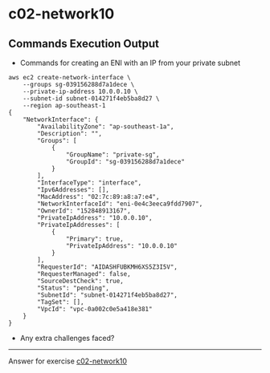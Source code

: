 # c02-network10

## Commands Execution Output

- Commands for creating an ENI with an IP from your private subnet

```
aws ec2 create-network-interface \
    --groups sg-039156288d7a1dece \
    --private-ip-address 10.0.0.10 \
    --subnet-id subnet-014271f4eb5ba8d27 \
    --region ap-southeast-1
{
    "NetworkInterface": {
        "AvailabilityZone": "ap-southeast-1a",
        "Description": "",
        "Groups": [
            {
                "GroupName": "private-sg",
                "GroupId": "sg-039156288d7a1dece"
            }
        ],
        "InterfaceType": "interface",
        "Ipv6Addresses": [],
        "MacAddress": "02:7c:89:a8:a7:e4",
        "NetworkInterfaceId": "eni-0e4c3eeca9fdd7907",
        "OwnerId": "152848913167",
        "PrivateIpAddress": "10.0.0.10",
        "PrivateIpAddresses": [
            {
                "Primary": true,
                "PrivateIpAddress": "10.0.0.10"
            }
        ],
        "RequesterId": "AIDASHFUBKMH6XS5Z3I5V",
        "RequesterManaged": false,
        "SourceDestCheck": true,
        "Status": "pending",
        "SubnetId": "subnet-014271f4eb5ba8d27",
        "TagSet": [],
        "VpcId": "vpc-0a002c0e5a418e381"
    }
}
```

- Any extra challenges faced?


<!-- Don't change anything below this point-->
***
Answer for exercise [c02-network10](https://github.com/devopsacademyau/academy/blob/893381c6f0b69434d9e8597d3d4b1c17f9bc1371/classes/02class/exercises/c02-network10/README.md)
